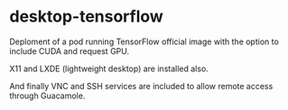 # desktop-tensorflow

Deploment of a pod running TensorFlow official image with the option to include CUDA and request GPU.

X11 and LXDE (lightweight desktop) are installed also.

And finally VNC and SSH services are included to allow remote access through Guacamole.
